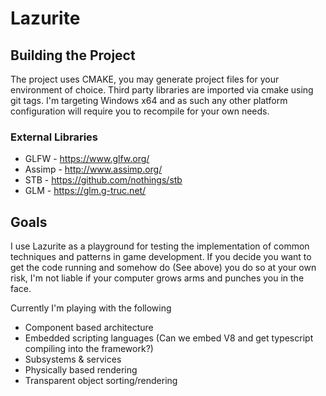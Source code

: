 # Lazurite

## Building the Project

The project uses CMAKE, you may generate project files for your environment of choice. Third party libraries are imported via cmake using git tags. I'm targeting Windows x64 and as such any other platform
configuration will require you to recompile for your own needs.

### External Libraries

* GLFW      - https://www.glfw.org/
* Assimp    - http://www.assimp.org/
* STB       - https://github.com/nothings/stb
* GLM       - https://glm.g-truc.net/

## Goals
I use Lazurite as a playground for testing the implementation of common techniques and patterns in game development. If you decide you want 
to get the code running and somehow do (See above) you do so at your own risk, I'm not liable if your computer grows arms and punches you in the face.

Currently I'm playing with the following
* Component based architecture
* Embedded scripting languages (Can we embed V8 and get typescript compiling into the framework?)
* Subsystems & services
* Physically based rendering
* Transparent object sorting/rendering